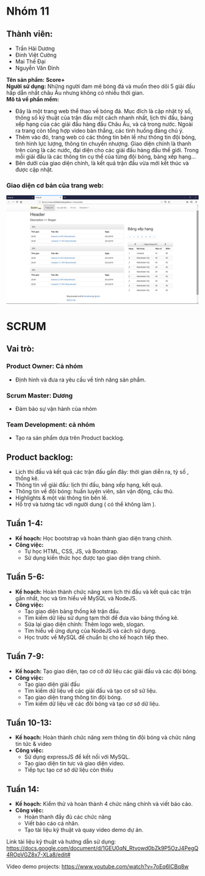# Nhóm 11
## Thành viên:
   - Trần Hải Dương
   - Đinh Việt Cường
   - Mai Thế Đại
   - Nguyễn Văn Đình

**Tên sản phẩm:** **Score+**  
**Người sử dụng:** Những người đam mê bóng đá và muốn theo dõi 5 giải đấu hấp dẫn nhất châu Âu nhưng không có nhiều thời gian.  
**Mô tả về phần mềm:**
   - Đây là một trang web thể thao về bóng đá. Mục đích là cập nhật tỷ số, thông số kỹ thuật của trận đấu một cách nhanh nhất, lịch thi đấu, bảng xếp hạng của các giải đấu hàng đầu Châu Âu, và cả trong nước. Ngoài ra trang còn tổng hợp video bàn thắng, các tình huống đáng chú ý.  
   - Thêm vào đó, trang web có các thông tin bên lề như thông tin đội bóng, tình hình lực lượng, thông tin chuyển nhượng. Giao diện chính là thanh trên cùng là các nước, đại diện cho các giải đấu hàng đầu thế giới. Trong mỗi giải đấu là các thông tin cụ thể của từng đội bóng, bảng xếp hạng...  
   - Bên dưới của giao diện chính, là kết quả trận đấu vừa mới kết thúc và được cập nhật.  
###    Giao diện cơ bản của trang web:
![alt](Interface.png)
   # SCRUM
## Vai trò:
###	Product Owner: Cả nhóm
   - Định hình và đưa ra yêu cầu về tính năng sản phẩm.
###	Scrum Master: Dương
   - Đảm bảo sự vận hành của nhóm
###	Team Development: cả nhóm
   - Tạo ra sản phẩm dựa trên Product backlog.
## Product backlog:
-	Lịch thi đấu và kết quả các trận đấu gần đây: thời gian diễn ra, tỷ số , thống kê.
-	Thông tin về giải đấu: lịch thi đấu, bảng xếp hạng, kết quả.
-	Thông tin về đội bóng: huấn luyện viên, sân vận động, cầu thủ.
-	Highlights & một vài thông tin bên lề.
-	Hỗ trợ và tương tác với người dung ( có thể không làm ).
## Tuần 1-4:
-	**Kế hoạch:** Học bootstrap và hoàn thành giao diện trang chính.
-  **Công việc:**
   - Tự học HTML, CSS, JS, và Bootstrap.
   - Sử dụng kiến thức học được tạo giao diện trang chính.
## Tuần 5-6:
-	**Kế hoạch:** Hoàn thành chức năng xem lịch thi đấu và kết quả các trận gần nhất, học và tìm hiểu về MySQL và NodeJS.
-  **Công việc:**
   - Tạo giao diện bảng thống kê trận đấu.
   - Tìm kiếm dữ liệu sử dụng tạm thời để đưa vào bảng thống kê.
   - Sửa lại giao diện chính: Thêm logo web, slogan.
   - Tìm hiểu về ứng dụng của NodeJS và cách sử dụng. 
   - Học trước về MySQL để chuẩn bị cho kế hoạch tiếp theo.
## Tuần 7-9:
-	**Kế hoạch:** Tạo giao diện, tạo cơ cở dữ liệu các giải đấu và các đội bóng.
-  **Công việc:**
   - Tạo giao diện giải đấu
   - Tìm kiếm dữ liệu về các giải đấu và tạo cơ sở sữ liệu.
   - Tạo giao diện trang thông tin đội bóng.
   - Tìm kiếm dữ liệu về các đôi bóng và tạo cơ sở dữ liệu.
## Tuần 10-13:
-	**Kế hoạch:** Hoàn thành chức năng xem thông tin đội bóng và chức năng tin tức & video
-  **Công việc:**
   - Sử dụng expressJS để kết nối với MySQL.
   - Tạo giao diện tin tưc và giao diện video.
   - Tiếp tục tạo cơ sở dữ liệu còn thiếu
## Tuần 14:
-	**Kế hoạch:** Kiểm thử và hoàn thành 4 chức năng chính và viết báo cáo.
-  **Công việc:**
   - Hoàn thanh đầy đủ các chức năng 
   - Viết báo cáo cá nhân.
   - Tạo tài liệu kỹ thuật và quay video demo dự án.
   
Link tài liệu kỹ thuật và hướng dẫn sử dụng: https://docs.google.com/document/d/1GEU0qN_Rtvowd0bZk9P5OzJ4PegQ4ROpVGZ8x7-XLa8/edit#

Video demo projects: https://www.youtube.com/watch?v=7oEq6lCBq8w 

